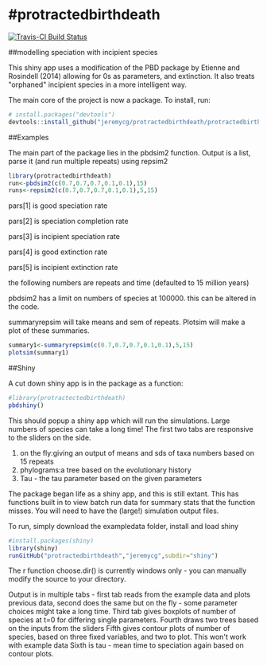 #protractedbirthdeath
====================


[![Travis-CI Build Status](https://travis-ci.org/jeremycg/protractedbirthdeath.png?branch=master)](https://travis-ci.org/jeremycg/protractedbirthdeath)

##modelling speciation with incipient species

This shiny app uses a modification of the PBD package by Etienne and Rosindell (2014) allowing for 0s as parameters, and extinction. It also treats "orphaned" incipient species in a more intelligent way.

The main core of the project is now a package. To install, run:

```R
# install.packages("devtools")
devtools::install_github("jeremycg/protractedbirthdeath/protractedbirthdeath")
```

##Examples

The main part of the package lies in the pbdsim2 function.
Output is a list, parse it (and run multiple repeats) using repsim2

```R
library(protractedbirthdeath)
run<-pbdsim2(c(0.7,0.7,0.7,0.1,0.1),15)
runs<-repsim2(c(0.7,0.7,0.7,0.1,0.1),5,15)
```
pars[1] is good speciation rate

pars[2] is speciation completion rate

pars[3] is incipient speciation rate

pars[4] is good extinction rate

pars[5] is incipient extinction rate

the following numbers are repeats and time (defaulted to 15 million years)

pbdsim2 has a limit on numbers of species at 100000. this can be altered in the code.

summaryrepsim will take means and sem of repeats.
Plotsim will make a plot of these summaries.

```R
summary1<-summaryrepsim(c(0.7,0.7,0.7,0.1,0.1),5,15)
plotsim(summary1)
```

##Shiny

A cut down shiny app is in the package as a function:

```R
#library(protractectedbirthdeath)
pbdshiny()
```

This should popup a shiny app which will run the simulations.
Large numbers of species can take a long time!
The first two tabs are responsive to the sliders on the side.

1. on the fly:giving an output of means and sds of taxa numbers based on 15 repeats
2. phylograms:a tree based on the evolutionary history
3. Tau - the tau parameter based on the given parameters



The package began life as a shiny app, and this is still extant.
This has functions built in to view batch run data for summary stats that the function misses.
You will need to have the (large!) simulation output files.

To run, simply download the exampledata folder, install and load shiny

```R
#install.packages(shiny)
library(shiny)
runGitHub("protractedbirthdeath","jeremycg",subdir="shiny")
```

The r function choose.dir() is currently windows only - you can manually modify the source to your directory.

Output is in multiple tabs - first tab reads from the example data and plots previous data,
second does the same but on the fly - some parameter choices might take a long time.
Third tab gives boxplots of number of species at t=0 for differing single parameters.
Fourth draws two trees based on the inputs from the sliders
Fifth gives contour plots of number of species, based on three fixed variables, and two to plot. This won't work with example data
Sixth is tau - mean time to speciation again based on contour plots.

